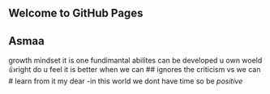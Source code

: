 ## Welcome to GitHub Pages
## Asmaa
growth mindset it is one fundimantal abilites can be developed u own woeld :+1:right 
do u feel it is better when we can ## ignores the criticism  vs we can # learn from it 
my dear 
-in this world we dont have time 
so be *positive* 
